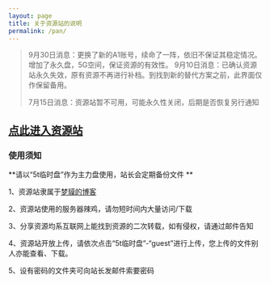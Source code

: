 ```yaml
---
layout: page
title: 关于资源站的说明
permalink: /pan/
---
```


> 9月30日消息：更换了新的A1账号，续命了一阵，依旧不保证其稳定情况。增加了永久盘，5G空间，保证资源的有效性。
> 9月10日消息：已确认资源站永久失效，原有资源不再进行补档。到找到新的替代方案之前，此界面仅作保留备用。
>
> 7月15日消息：资源站暂不可用，可能永久性关闭，后期是否恢复另行通知

## [点此进入资源站](http://pan.totemblog.tk/)

### 使用须知

**请以“5t临时盘”作为主力盘使用，站长会定期备份文件 **

1、资源站隶属于[梦貘的博客](https://blog.totemblog.tk/)

2、资源站使用的服务器辣鸡，请勿短时间内大量访问/下载

3、分享资源均系互联网上能找到资源的二次转载，如有侵权，请通过邮件告知

4、资源站开放上传，请依次点击“5t临时盘”-“guest”进行上传，您上传的文件别人亦能查看、下载。

5、设有密码的文件夹可向站长发邮件索要密码
